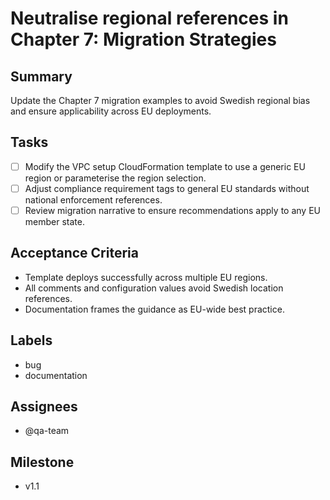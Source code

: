# Neutralise regional references in Chapter 7: Migration Strategies

## Summary
Update the Chapter 7 migration examples to avoid Swedish regional bias and ensure applicability across EU deployments.

## Tasks
- [ ] Modify the VPC setup CloudFormation template to use a generic EU region or parameterise the region selection.
- [ ] Adjust compliance requirement tags to general EU standards without national enforcement references.
- [ ] Review migration narrative to ensure recommendations apply to any EU member state.

## Acceptance Criteria
- Template deploys successfully across multiple EU regions.
- All comments and configuration values avoid Swedish location references.
- Documentation frames the guidance as EU-wide best practice.

## Labels
- bug
- documentation

## Assignees
- @qa-team

## Milestone
- v1.1
